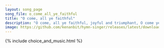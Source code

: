 ```yaml
---
layout: song_page
song_file: o_come_all_ye_faithful
title: "O come, all ye faithful"
description: "O come, all ye faithful, joyful and triumphant, O come ye, O come ye to Bethlehem. Come and behold him, born the King of angels.    O come, let us ado... english christian 4part textbyother winter"
image: https://github.com/kenanbit/hymn-singer/releases/latest/download/o_come_all_ye_faithful-trad.png
---
```


{% include choice_and_music.html %}